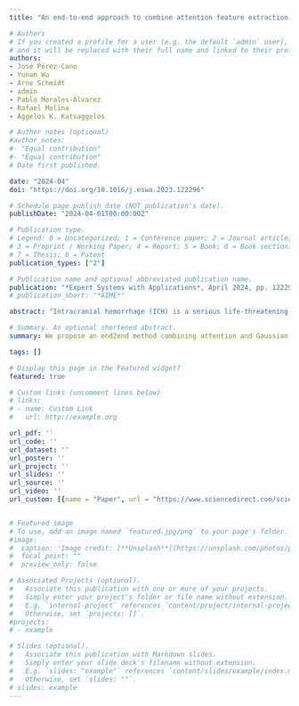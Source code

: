 ```yaml
---
title: "An end-to-end approach to combine attention feature extraction and Gaussian Process models for deep multiple instance learning in CT hemorrhage detection"

# Authors
# If you created a profile for a user (e.g. the default `admin` user), write the username (folder name) here 
# and it will be replaced with their full name and linked to their profile.
authors:
- Jose Pérez-Cano
- Yunan Wu
- Arne Schmidt
- admin
- Pablo Morales-Álvarez
- Rafael Molina
- Aggelos K. Katsaggelos

# Author notes (optional)
#author_notes:
#- "Equal contribution"
#- "Equal contribution"
# Date first published.

date: "2024-04"
doi: "https://doi.org/10.1016/j.eswa.2023.122296"

# Schedule page publish date (NOT publication's date).
publishDate: "2024-04-01T00:00:00Z"

# Publication type.
# Legend: 0 = Uncategorized; 1 = Conference paper; 2 = Journal article;
# 3 = Preprint / Working Paper; 4 = Report; 5 = Book; 6 = Book section;
# 7 = Thesis; 8 = Patent
publication_types: ["2"]

# Publication name and optional abbreviated publication name.
publication: "*Expert Systems with Applications*, April 2024, pp. 122296"
# publication_short: "*AIME*"

abstract: "Intracranial hemorrhage (ICH) is a serious life-threatening emergency caused by blood leakage inside the brain. Radiologists usually confirm the presence of ICH by analyzing computed tomography (CT) scans, so, developing an automated diagnosis system that can process this type of images has become an important research problem. One of the main challenges to apply AI algorithms in this setting is the lack of labeled data. To mitigate the labeling burden, Multiple Instance Learning (MIL) algorithms group instances into bags, relying solely on bag-level labels for model training. Due to their capacity to handle uncertainty and deliver accurate predictions, Gaussian Processes (GPs) stand out as promising classifiers for MIL problems. Recent research has also demonstrated the effectiveness of combining attention mechanisms with GPs for ICH detection. Nonetheless, existing methods have a notable limitation: they train the attention mechanism and the GP separately, resulting in suboptimal feature extraction for GP-based classification. In this study, we introduce an innovative end-to-end MIL model that concurrently trains the CNN backbone and attention mechanism along with the GP classifier. Our approach enhances the robustness and accuracy of bag predictions by optimizing feature extraction for GP-based classification. We validate our method experimentally by focusing on two ICH detection datasets. Our results reveal a significant performance advantage in terms of accuracy, F1-score, precision, and ROC-AUC score over existing MIL approaches, especially two-stage GP approaches. Additionally, we offer empirical insights into the functionality and effectiveness of our novel model."

# Summary. An optional shortened abstract.
summary: We propose an end2end method combining attention and Gaussian processes. We apply it to intracraneal hemorrhage detection. 

tags: []

# Display this page in the Featured widget?
featured: true

# Custom links (uncomment lines below)
# links:
# - name: Custom Link
#   url: http://example.org

url_pdf: ''
url_code: ''
url_dataset: ''
url_poster: ''
url_project: ''
url_slides: ''
url_source: ''
url_video: ''
url_custom: [{name = "Paper", url = "https://www.sciencedirect.com/science/article/pii/S0957417423027987"}]


# Featured image
# To use, add an image named `featured.jpg/png` to your page's folder. 
#image:
#  caption: 'Image credit: [**Unsplash**](https://unsplash.com/photos/pLCdAaMFLTE)'
#  focal_point: ""
#  preview_only: false

# Associated Projects (optional).
#   Associate this publication with one or more of your projects.
#   Simply enter your project's folder or file name without extension.
#   E.g. `internal-project` references `content/project/internal-project/index.md`.
#   Otherwise, set `projects: []`.
#projects:
# - example

# Slides (optional).
#   Associate this publication with Markdown slides.
#   Simply enter your slide deck's filename without extension.
#   E.g. `slides: "example"` references `content/slides/example/index.md`.
#   Otherwise, set `slides: ""`.
# slides: example
---
```

